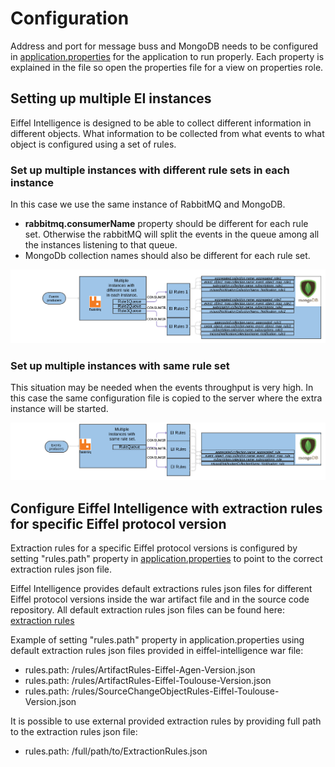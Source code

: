 # Configuration

Address and port for message buss and MongoDB needs to be configured in
[application.properties](https://github.com/Ericsson/eiffel-intelligence/blob/master/src/main/resources/application.properties)
for the application to run properly. Each property is explained in the file so open the properties file for a view
on properties role.

## Setting up multiple EI instances

Eiffel Intelligence is designed to be able to collect different information
in different objects. What information to be collected from what events
to what object is configured using a set of rules.

### Set up multiple instances with different rule sets in each instance

In this case we use the same instance of RabbitMQ and MongoDB.

  - **rabbitmq.consumerName** property should be different for each rule set. Otherwise the rabbitMQ will split the events in the queue among all the instances listening to that queue.
  - MongoDb collection names should also be different for each rule set.

  <img src="images/multiple_EI_instances.png">
</img>

### Set up multiple instances with same rule set

This situation may be needed when the events throughput is very high. In this case the same configuration file is copied to the server where the extra instance will be started.

  <img src="images/multiple_EI_instances_same_rule.png">
</img>

## Configure Eiffel Intelligence with extraction rules for specific Eiffel protocol version

Extraction rules for a specific Eiffel protocol versions is configured by
setting "rules.path" property in [application.properties](https://github.com/Ericsson/eiffel-intelligence/blob/master/src/main/resources/application.properties)
to point to the correct extraction rules json file.

Eiffel Intelligence provides default extractions rules json files for
different Eiffel protocol versions inside the war artifact file and in the
source code repository. All default extraction rules json files can be
found here: [extraction rules](https://github.com/Ericsson/eiffel-intelligence/blob/master/src/main/resources/rules)

Example of setting "rules.path" property in application.properties using default extraction rules json files provided in eiffel-intelligence war file:
- rules.path: /rules/ArtifactRules-Eiffel-Agen-Version.json
- rules.path: /rules/ArtifactRules-Eiffel-Toulouse-Version.json
- rules.path: /rules/SourceChangeObjectRules-Eiffel-Toulouse-Version.json

It is possible to use external provided extraction rules by providing full path to the extraction rules json file:
- rules.path: /full/path/to/ExtractionRules.json
